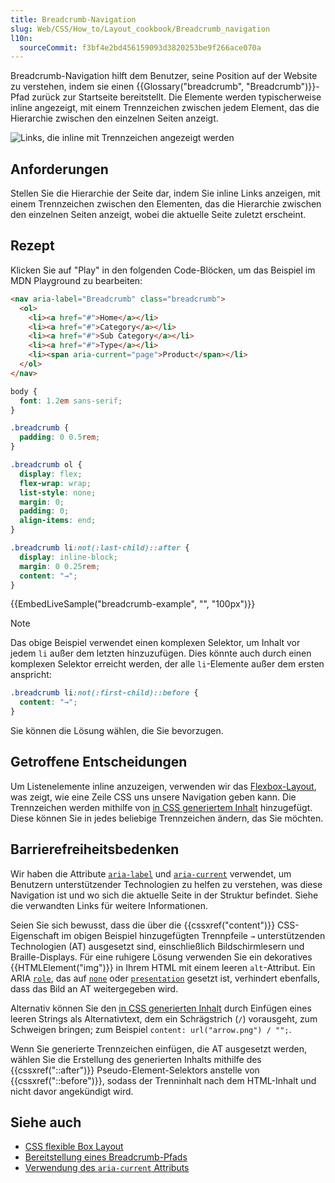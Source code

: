 ```yaml
---
title: Breadcrumb-Navigation
slug: Web/CSS/How_to/Layout_cookbook/Breadcrumb_navigation
l10n:
  sourceCommit: f3bf4e2bd456159093d3820253be9f266ace070a
---
```


Breadcrumb-Navigation hilft dem Benutzer, seine Position auf der Website zu verstehen, indem sie einen {{Glossary("breadcrumb", "Breadcrumb")}}-Pfad zurück zur Startseite bereitstellt. Die Elemente werden typischerweise inline angezeigt, mit einem Trennzeichen zwischen jedem Element, das die Hierarchie zwischen den einzelnen Seiten anzeigt.

![Links, die inline mit Trennzeichen angezeigt werden](breadcrumb-navigation.png)

## Anforderungen

Stellen Sie die Hierarchie der Seite dar, indem Sie inline Links anzeigen, mit einem Trennzeichen zwischen den Elementen, das die Hierarchie zwischen den einzelnen Seiten anzeigt, wobei die aktuelle Seite zuletzt erscheint.

## Rezept

Klicken Sie auf "Play" in den folgenden Code-Blöcken, um das Beispiel im MDN Playground zu bearbeiten:

```html live-sample___breadcrumb-example
<nav aria-label="Breadcrumb" class="breadcrumb">
  <ol>
    <li><a href="#">Home</a></li>
    <li><a href="#">Category</a></li>
    <li><a href="#">Sub Category</a></li>
    <li><a href="#">Type</a></li>
    <li><span aria-current="page">Product</span></li>
  </ol>
</nav>
```

```css live-sample___breadcrumb-example
body {
  font: 1.2em sans-serif;
}

.breadcrumb {
  padding: 0 0.5rem;
}

.breadcrumb ol {
  display: flex;
  flex-wrap: wrap;
  list-style: none;
  margin: 0;
  padding: 0;
  align-items: end;
}

.breadcrumb li:not(:last-child)::after {
  display: inline-block;
  margin: 0 0.25rem;
  content: "→";
}
```

{{EmbedLiveSample("breadcrumb-example", "", "100px")}}

> [!NOTE]
> Das obige Beispiel verwendet einen komplexen Selektor, um Inhalt vor jedem `li` außer dem letzten hinzuzufügen. Dies könnte auch durch einen komplexen Selektor erreicht werden, der alle `li`-Elemente außer dem ersten anspricht:
>
> ```css
> .breadcrumb li:not(:first-child)::before {
>   content: "→";
> }
> ```
>
> Sie können die Lösung wählen, die Sie bevorzugen.

## Getroffene Entscheidungen

Um Listenelemente inline anzuzeigen, verwenden wir das [Flexbox-Layout](/de/docs/Learn_web_development/Core/CSS_layout/Flexbox), was zeigt, wie eine Zeile CSS uns unsere Navigation geben kann. Die Trennzeichen werden mithilfe von [in CSS generiertem Inhalt](/de/docs/Web/CSS/CSS_generated_content) hinzugefügt. Diese können Sie in jedes beliebige Trennzeichen ändern, das Sie möchten.

## Barrierefreiheitsbedenken

Wir haben die Attribute [`aria-label`](/de/docs/Web/Accessibility/ARIA/Reference/Attributes/aria-label) und [`aria-current`](/de/docs/Web/Accessibility/ARIA/Reference/Attributes/aria-current) verwendet, um Benutzern unterstützender Technologien zu helfen zu verstehen, was diese Navigation ist und wo sich die aktuelle Seite in der Struktur befindet. Siehe die verwandten Links für weitere Informationen.

Seien Sie sich bewusst, dass die über die {{cssxref("content")}} CSS-Eigenschaft im obigen Beispiel hinzugefügten Trennpfeile `→` unterstützenden Technologien (AT) ausgesetzt sind, einschließlich Bildschirmlesern und Braille-Displays. Für eine ruhigere Lösung verwenden Sie ein dekoratives {{HTMLElement("img")}} in Ihrem HTML mit einem leeren `alt`-Attribut. Ein ARIA [`role`](/de/docs/Web/Accessibility/ARIA/Reference/Roles), das auf [`none`](/de/docs/Web/Accessibility/ARIA/Reference/Roles/none_role) oder [`presentation`](/de/docs/Web/Accessibility/ARIA/Reference/Roles/presentation_role) gesetzt ist, verhindert ebenfalls, dass das Bild an AT weitergegeben wird.

Alternativ können Sie den [in CSS generierten Inhalt](/de/docs/Web/CSS/CSS_generated_content) durch Einfügen eines leeren Strings als Alternativtext, dem ein Schrägstrich (`/`) vorausgeht, zum Schweigen bringen; zum Beispiel `content: url("arrow.png") / "";`.

Wenn Sie generierte Trennzeichen einfügen, die AT ausgesetzt werden, wählen Sie die Erstellung des generierten Inhalts mithilfe des {{cssxref("::after")}} Pseudo-Element-Selektors anstelle von {{cssxref("::before")}}, sodass der Trenninhalt nach dem HTML-Inhalt und nicht davor angekündigt wird.

## Siehe auch

- [CSS flexible Box Layout](/de/docs/Web/CSS/CSS_flexible_box_layout)
- [Bereitstellung eines Breadcrumb-Pfads](https://www.w3.org/TR/WCAG20-TECHS/G65.html)
- [Verwendung des `aria-current` Attributs](https://tink.uk/using-the-aria-current-attribute/)
